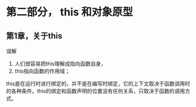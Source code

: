 # 第二部分， this 和对象原型

## 第1章，关于this

误解

1. 人们很容易把this理解成指向函数自身，
2. this指向函数的作用域；

this是在运行时进行绑定的，并不是在编写时绑定，它的上下文取决于函数调用时的各种条件。this的绑定和函数声明的位置没有任何关系，只取决于函数的调用方式。
